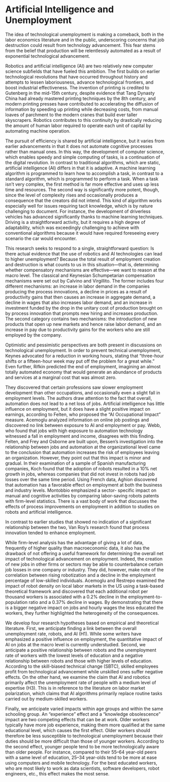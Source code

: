 # Artificial Intelligence and Unemployment

The
idea of technological
unemployment
is
making
a
comeback, both in the labor
economics literature and in the
public, underscoring concerns that
job destruction could result from
technology advancement. This fear
stems from the belief that production
will be relentlessly automated as a
result of exponential technological
advancement.

Robotics and artificial intelligence
(AI) are two relatively new computer
science subfields that have fueled
this ambition. The first builds on
earlier technological revolutions that
have occurred throughout history and
attempts to lessen laboriousness,
advance technological frontiers, and
boost industrial effectiveness. The
invention of printing is credited to
Gutenberg in the mid-15th century,
despite evidence that Tang Dynasty
China had already mastered printing
techniques by the 8th century,
and modern printing presses have
contributed to accelerating the
diffusion of information by speeding
up printing while decreasing costs,
from manual loaves of parchment
to the modern cranes that build
ever taller skyscrapers. Robotics
contributes to this continuity by
drastically reducing the amount of
human labor required to operate
each unit of capital by automating
machine operation.

The pursuit of efficiency is
shared by artificial intelligence, but it
varies from earlier advancements in
that it does not automate cognitive
processes rather than manual ones.
In this way, the development of
computer science, which enables
speedy and simple computing of
tasks, is a continuation of the digital
revolution. In contrast to traditional
algorithms, which are static, artificial
intelligence (AI) differs in that it
is adaptive. A machine learning
algorithm is programmed to learn
how to accomplish a task, in contrast
to a standard algorithm, which is
programmed to perform a task.
When a task isn’t very complex, the
first method is far more effective and
uses up less time and resources.
The second way is significantly more
potent, though, since the level of
complexity rises and occasionally
produces a consequence that the
creators did not intend. This kind of
algorithm works especially well for
issues requiring tacit knowledge,
which is by nature challenging
to document. For instance, the
development of driverless vehicles
has advanced significantly thanks
to machine learning techniques.
Driving is a straightforward activity,
but it requires a high degree of
adaptability, which was exceedingly
challenging
to
achieve
with
conventional algorithms because it
would have required foreseeing every
scenario the car would encounter.

This research seeks to respond to
a single, straightforward question: Is
there actual evidence that the use of
robotics and AI technologies can lead
to higher unemployment? Because
the total result of employment
creation and destruction is what
counts to us in this situation—that is,
determining whether compensatory
mechanisms
are
effective—we
want to reason at the macro level.
The
classical
and
Keynesian
Schumpetarian
compensation
mechanisms were set out by Calvino
and Virgillito. The former includes
four different mechanisms: an
increase in labor demand in the
companies producing the process
innovations, a decline in prices as a
result of productivity gains that then
causes an increase in aggregate
demand, a decline in wages that
also increases labor demand, and an
increase in investment funded by the
drop in the unitary cost of production
brought on by process innovation
that prompts new hiring and
increases production. The second
category contains two mechanisms:
the introduction of new products
that open up new markets and hence
raise labor demand, and an increase
in pay due to productivity gains for
the workers who are still employed
by the company.

Optimistic
and
pessimistic
perspectives are both present
in discussions on technological
unemployment. In order to prevent
technical unemployment, Keynes
advocated for a reduction in working
hours, stating that “three-hour shifts
or a fifteen-hour week may put off
the problem for a great while.” Even
further, Rifkin predicted the end of
employment, imagining an almost
totally automated economy that
would generate an abundance of
products and services at a marginal
cost that was almost zero.

They discovered that certain
professions saw slower employment
development than other occupations,
and occasionally even a slight fall
in employment levels. The authors
draw attention to the fact that overall,
automation does not lead to a net
loss of jobs. Artificial intelligence
has little influence on employment,
but it does have a slight positive
impact on earnings, according
to Felten, who proposed the “AI
Occupational Impact” measure.
Acemoglu analyzed information on
online job postings and discovered
no link between exposure to AI and
employment or pay. Webb, who
found that jobs with high exposure
to automation technology witnessed
a fall in employment and income,
disagrees with this finding. Felten,
and Frey and Osborne are built
upon, Bessen’s investigation into
the relationship between jobs and
automation at the organizational
level came to the conclusion that
automation increases the risk of
employees leaving an organization.
However, they point out that this
impact is minor and gradual. In their
examination of a sample of Spanish
manufacturing companies, Koch
found that the adoption of robots
resulted in a 10% net growth in
jobs, whereas companies that did
not invest in robots had job losses
over the same time period. Using
French data, Aghion discovered
that automation has a favorable
effect on employment at both
the business and industry levels.
Montobbio emphasized a sector-
specific impact on manual and
cognitive activities by comparing
labor-saving robots patents with
firm-level statistics. There is a vast
body of work that discusses the
effects of process improvements on
employment in addition to studies
on robots and artificial intelligence.

In contrast to earlier studies that
showed no indication of a significant
relationship between the two, Van
Roy’s research found that process
innovation tended to enhance
employment.

While firm-level analysis has the
advantage of giving a lot of data,
frequently of higher quality than
macroeconomic data, it also has the
drawback of not offering a useful
framework for determining the
overall net impact of technological
advancement
on
employment.
Indeed, the creation of new jobs in
other firms or sectors may be able to
counterbalance certain job losses in
one company or industry. They did,
however, make note of the correlation
between rising robotization and
a decline in the employment
percentage of low-skilled individuals.
Acemoglu and Restrepo examined
the impact of robot density on local
labor markets in the US using a
task-based theoretical framework
and discovered that each additional
robot per thousand workers is
associated with a 0.2% decline in
the
employment-to-population
ratio and a 0.37% decline in wages.
By demonstrating that there is a
bigger negative impact on jobs and
hourly wages the less educated the
workers, they further highlighted the
heterogeneity of the consequences.

We
develop
four
research
hypotheses based on empirical
and theoretical literature. First, we
anticipate finding a link between the
overall unemployment rate, robots,
and AI (H1). While some writers have
emphasized a positive influence
on employment, the quantitative
impact of AI on jobs at the macro
level is currently understudied.
Second, we anticipate a positive
relationship between robots and
the unemployment rate of workers
with the lowest levels of education
and a negative relationship between
robots and those with higher
levels of education. According to
the skill-biased technical change
(SBTC), skilled employees profit
from technological advancement
while
unskilled
ones
suffer
negative effects. On the other
hand, we examine the claim that
AI and robotics primarily affect the
unemployment rate of people with
a medium level of expertise (H3).
This is in reference to the literature
on labor market polarization, which
claims that AI algorithms primarily
replace routine tasks carried out by
medium-skilled workers.

Finally, we anticipate varied
impacts within age groups and
within the same schooling group.
An “experience” effect and a
“knowledge obsolescence” impact
are two competing effects that can
be at work. Older workers typically
have more job experience, making
them more qualified at the same
educational level, which causes the
first effect. Older workers should
therefore be less susceptible
to technological unemployment
because their duties should be
more difficult than those of younger
workers. According to the second
effect, younger people tend to
be more technologically aware
than older people. For instance,
compared to their 55–64 year-old
peers with a same level of education,
25–34 year-olds tend to be more at
ease using computers and mobile
technology. For the best educated
workers, who are most likely to
work as data scientists, software
developers, robot engineers, etc.,
this effect makes the most sense.
